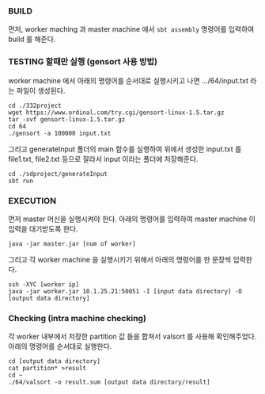 ### BUILD 
먼저, worker maching 과 master machine 에서 `sbt assembly` 명령어를 입력하여 build 를 해준다. 


### TESTING 할때만 실행 (gensort 사용 방법) 
worker machine 에서 아래의 명령어를 순서대로 실행시키고 나면 .../64/input.txt 라는 파일이 생성된다. 

```
cd ./332project 
wget https://www.ordinal.com/try.cgi/gensort-linux-1.5.tar.gz
tar -xvf gensort-linux-1.5.tar.gz 
cd 64
./gensort -a 100000 input.txt 
```

그리고 generateInput 폴더의 main 함수를 실행하여 위에서 생성한 input.txt 를 file1.txt, file2.txt 등으로 잘라서 input 이라는 폴더에 저장해준다. 
```
cd ./sdproject/generateInput 
sbt run 
```

### EXECUTION 

먼저 master 머신을 실행시켜야 한다. 아래의 명령어를 입력하여 master machine 이 입력을 대기받도록 한다. 

```
java -jar master.jar [num of worker]
```

그리고 각 worker machine 을 실행시키기 위해서 아래의 명령어를 한 문장씩 입력한다. 
```
ssh -XYC [worker ip]
java -jar worker.jar 10.1.25.21:50051 -I [input data directory] -O [output data directory] 
```

### Checking (intra machine checking) 
각 worker 내부에서 저장한 partition 값 들을 합쳐서 valsort 를 사용해 확인해주었다. 아래의 명령어를 순서대로 실행한다. 

```
cd [output data directory]
cat partition* >result
cd ~
./64/valsort -o result.sum [output data directory/result] 
```
